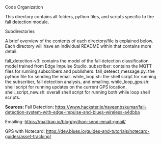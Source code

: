 Code Organization

This directory contains all folders, python files, and scripts specific to the fall detection module.

Subdirectories

A brief overview of the contents of each directory/file is explained below. Each directory will have an individual README within that contains more detail.

fall_detection-v3: contains the model of the fall detection classification model trained from Edge Impulse Studio.
subscriber: contains the MQTT files for running subscribers and publishers.
fall_deteect_message.py: the python file for sending the email.
while_loop.sh: the shell script for running the subscriber, fall detection analysis, and emailing.
while_loop_gps.sh: shell script for running updates on the current GPS location.
shell_script_new.sh: overall shell script for running both while loop shell scripts.

**Sources:**
Fall Detection: https://www.hackster.io/naveenbskumar/fall-detection-system-with-edge-impulse-and-blues-wireless-a4dbba

Emailing: https://mailtrap.io/blog/python-send-email-gmail/

GPS with Notecard: https://dev.blues.io/guides-and-tutorials/notecard-guides/asset-tracking/

